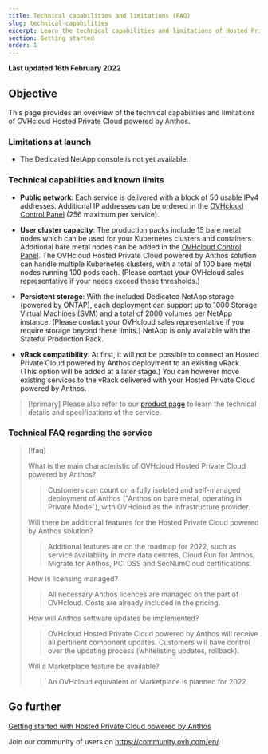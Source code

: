 ```yaml
---
title: Technical capabilities and limitations (FAQ)
slug: technical-capabilities
excerpt: Learn the technical capabilities and limitations of Hosted Private Cloud powered by Anthos
section: Getting started
order: 1
---
```


**Last updated 16th February 2022**

## Objective

This page provides an overview of the technical capabilities and limitations of OVHcloud Hosted Private Cloud powered by Anthos.

### Limitations at launch

- The Dedicated NetApp console is not yet available.

### Technical capabilities and known limits

- **Public network**: Each service is delivered with a block of 50 usable IPv4 addresses. Additional IP addresses can be ordered in the [OVHcloud Control Panel](https://www.ovh.com/auth/?action=gotomanager&from=https://www.ovh.co.uk/&ovhSubsidiary=GB) (256 maximum per service).

- **User cluster capacity**: The production packs include 15 bare metal nodes which can be used for your Kubernetes clusters and containers. Additional bare metal nodes can be added in the [OVHcloud Control Panel](https://www.ovh.com/auth/?action=gotomanager&from=https://www.ovh.co.uk/&ovhSubsidiary=GB). The OVHcloud Hosted Private Cloud powered by Anthos solution can handle multiple Kubernetes clusters, with a total of 100 bare metal nodes running 100 pods each. (Please contact your OVHcloud sales representative if your needs exceed these thresholds.)

- **Persistent storage**: With the included Dedicated NetApp storage (powered by ONTAP), each deployment can support up to 1000 Storage Virtual Machines (SVM) and a total of 2000 volumes per NetApp instance. (Please contact your OVHcloud sales representative if you require storage beyond these limits.) NetApp is only available with the Stateful Production Pack.

- **vRack compatibility**: At first, it will not be possible to connect an Hosted Private Cloud powered by Anthos deployment to an existing vRack. (This option will be added at a later stage.) You can however move existing services to the vRack delivered with your Hosted Private Cloud powered by Anthos.

> [!primary]
> Please also refer to our [product page](https://www.ovhcloud.com/en-gb/hosted-private-cloud/anthos/) to learn the technical details and specifications of the service.
>

### Technical FAQ regarding the service

> [!faq]
>
> What is the main characteristic of OVHcloud Hosted Private Cloud powered by Anthos?
>> Customers can count on a fully isolated and self-managed deployment of Anthos ("Anthos on bare metal, operating in Private Mode"), with OVHcloud as the infrastructure provider.
>
> Will there be additional features for the Hosted Private Cloud powered by Anthos solution?
>> Additional features are on the roadmap for 2022, such as service availability in more data centres, Cloud Run for Anthos, Migrate for Anthos, PCI DSS and SecNumCloud certifications.
>
> How is licensing managed?
>> All necessary Anthos licences are managed on the part of OVHcloud. Costs are already included in the pricing.
>
> How will Anthos software updates be implemented?
>> OVHcloud Hosted Private Cloud powered by Anthos will receive all pertinent component updates. Customers will have control over the updating process (whitelisting updates, rollback).
>
> Will a Marketplace feature be available?
>> An OVHcloud equivalent of Marketplace is planned for 2022.

## Go further

[Getting started with Hosted Private Cloud powered by Anthos](../control-panel-first-steps/)

Join our community of users on <https://community.ovh.com/en/>.